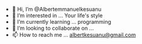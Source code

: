 - 👋 Hi, I’m @Albertemmanuelkesuanu
- 👀 I’m interested in ... Your life's style
- 🌱 I’m currently learning ... programming
- 💞️ I’m looking to collaborate on ...
- 📫 How to reach me ... albertkesuanu@gmail.com

<!---
Albertemmanuelkesuanu/Albertemmanuelkesuanu is a ✨ special ✨ repository because its `README.md` (this file) appears on your GitHub profile.
You can click the Preview link to take a look at your changes.
---
